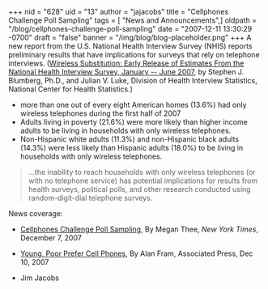 +++
nid = "628"
uid = "13"
author = "jajacobs"
title = "Cellphones Challenge Poll Sampling"
tags = [ "News and Announcements",]
oldpath = "/blog/cellphones-challenge-poll-sampling"
date = "2007-12-11 13:30:29 -0700"
draft = "false"
banner = "/img/blog/blog-placeholder.png"
+++
A new report from the U.S. National Health Interview Survey (NHIS)
reports preliminary results that have implications for surveys that rely
on telephone interviews. ([Wireless Substitution: Early Release of
Estimates From the National Health Interview Survey, January -- June
2007](http://www.cdc.gov/nchs/data/nhis/earlyrelease/wireless200712.pdf),
by Stephen J. Blumberg, Ph.D., and Julian V. Luke, Division of Health
Interview Statistics, National Center for Health Statistics.)

-   more than one out of every eight American homes (13.6%) had only
    wireless telephones during the first half of 2007
-   Adults living in poverty (21.6%) were more likely than higher income
    adults to be living in households with only wireless telephones.
-   Non-Hispanic white adults (11.3%) and non-Hispanic black adults
    (14.3%) were less likely than Hispanic adults (18.0%) to be living
    in households with only wireless telephones.

> ...the inability to reach households with only wireless telephones
> (or with no telephone service) has potential implications for results
> from health surveys, political polls, and other research conducted
> using random-digit-dial telephone surveys.

News coverage:

-   [Cellphones Challenge Poll
    Sampling](http://www.nytimes.com/2007/12/07/us/07polling.html), By
    Megan Thee, *New York Times*, December 7, 2007
-   [Young, Poor Prefer Cell
    Phones](http://ap.google.com/article/ALeqM5gdmC4QL0gqIxS2sopb2IU9Y0DBgQD8TEODH00),
    By Alan Fram, Associated Press, Dec 10, 2007

- Jim Jacobs
